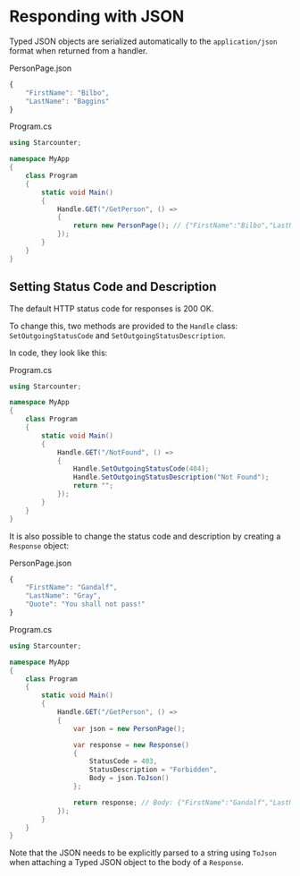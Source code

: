 # Responding with JSON

Typed JSON objects are serialized automatically to the `application/json` format when returned from a handler.

PersonPage.json

```javascript
{
    "FirstName": "Bilbo",
    "LastName": "Baggins"
}
```

Program.cs

```csharp
using Starcounter;

namespace MyApp
{
    class Program
    {
        static void Main()
        {
            Handle.GET("/GetPerson", () =>
            {
                return new PersonPage(); // {"FirstName":"Bilbo","LastName":"Baggins"}
            });
        }
    }
}
```

## Setting Status Code and Description

The default HTTP status code for responses is 200 OK.

To change this, two methods are provided to the `Handle` class: `SetOutgoingStatusCode` and `SetOutgoingStatusDescription`.

In code, they look like this:

Program.cs

```csharp
using Starcounter;

namespace MyApp
{
    class Program
    {
        static void Main()
        {
            Handle.GET("/NotFound", () => 
            {
                Handle.SetOutgoingStatusCode(404);
                Handle.SetOutgoingStatusDescription("Not Found");
                return "";
            });
        }
    }
}
```

It is also possible to change the status code and description by creating a `Response` object:

PersonPage.json

```javascript
{
    "FirstName": "Gandalf",
    "LastName": "Gray",
    "Quote": "You shall not pass!" 
}
```

Program.cs

```csharp
using Starcounter;

namespace MyApp
{
    class Program
    {
        static void Main()
        {
            Handle.GET("/GetPerson", () =>
            {
                var json = new PersonPage();

                var response = new Response()
                {
                    StatusCode = 403,
                    StatusDescription = "Forbidden",
                    Body = json.ToJson()
                };

                return response; // Body: {"FirstName":"Gandalf","LastName":"Gray","Quote":"You shall not pass!"}
            });
        }
    }
}
```

Note that the JSON needs to be explicitly parsed to a string using `ToJson` when attaching a Typed JSON object to the body of a `Response`.

